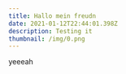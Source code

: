 ```yaml
---
title: Hallo mein freudn
date: 2021-01-12T22:44:01.398Z
description: Testing it
thumbnail: /img/0.png
---
```

yeeeah